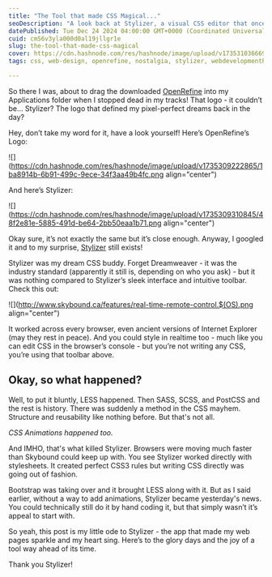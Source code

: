 ```yaml
---
title: "The Tool that made CSS Magical..."
seoDescription: "A look back at Stylizer, a visual CSS editor that once made live styling intuitive, before frameworks took over and it faded into obscurity."
datePublished: Tue Dec 24 2024 04:00:00 GMT+0000 (Coordinated Universal Time)
cuid: cm56v3yla000d0al19jllgr1e
slug: the-tool-that-made-css-magical
cover: https://cdn.hashnode.com/res/hashnode/image/upload/v1735310366695/b4061265-51c6-446f-afb5-3b9687ffe79c.webp
tags: css, web-design, openrefine, nostalgia, stylizer, webdevelopmenthistory

---
```


So there I was, about to drag the downloaded [OpenRefine](https://openrefine.org/) into my Applications folder when I stopped dead in my tracks! That logo - it couldn’t be… Stylizer? The logo that defined my pixel-perfect dreams back in the day?

Hey, don’t take my word for it, have a look yourself! Here’s OpenRefine’s Logo:

![](https://cdn.hashnode.com/res/hashnode/image/upload/v1735309222865/1ba8914b-6b91-499c-9ece-34f3aa49b4fc.png align="center")

And here’s Stylizer:

![](https://cdn.hashnode.com/res/hashnode/image/upload/v1735309310845/48f2e81e-5885-491d-be64-2bb50eaa1b71.png align="center")

Okay sure, it’s not exactly the same but it’s close enough. Anyway, I googled it and to my surprise, [Stylizer](http://www.skybound.ca/) still exists!

Stylizer was my dream CSS buddy. Forget Dreamweaver - it was the industry standard (apparently it still is, depending on who you ask) - but it was nothing compared to Stylizer’s sleek interface and intuitive toolbar. Check this out:

![](http://www.skybound.ca/features/real-time-remote-control.$(OS).png align="center")

It worked across every browser, even ancient versions of Internet Explorer (may they rest in peace). And you could style in realtime too - much like you can edit CSS in the browser’s console - but you’re not writing any CSS, you’re using that toolbar above.

## Okay, so what happened?

Well, to put it bluntly, LESS happened. Then SASS, SCSS, and PostCSS and the rest is history. There was suddenly a method in the CSS mayhem. Structure and reusability like nothing before. But that's not all.

*CSS Animations happened too.*

And IMHO, that's what killed Stylizer. Browsers were moving much faster than Skybound could keep up with. You see Stylizer worked directly with stylesheets. It created perfect CSS3 rules but writing CSS directly was going out of fashion.

Bootstrap was taking over and it brought LESS along with it. But as I said earlier, without a way to add animations, Stylizer became yesterday's news. You could technically still do it by hand coding it, but that simply wasn’t it’s appeal to start with.

So yeah, this post is my little ode to Stylizer - the app that made my web pages sparkle and my heart sing. Here’s to the glory days and the joy of a tool way ahead of its time.

Thank you Stylizer!
